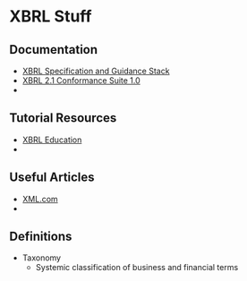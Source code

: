 # XBRL Stuff

## Documentation
* [XBRL Specification and Guidance Stack](http://www.xbrl.org/technical/SGS-PWD-2005-05-17.htm)
* [XBRL 2.1 Conformance Suite 1.0](http://www.xbrl.org/2005/XBRL-CONF-CR1-2005-04-25.htm)
* 

## Tutorial Resources
* [XBRL Education](http://www.xbrleducation.com/edu/intro.htm)
* 

## Useful Articles
* [XML.com](http://www.xml.com/pub/a/2004/03/10/xbrl.html)
* 

## Definitions
* Taxonomy
  * Systemic classification of business and financial terms
